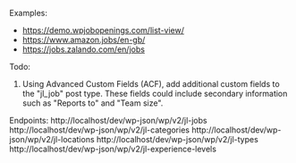 Examples:
- https://demo.wpjobopenings.com/list-view/
- https://www.amazon.jobs/en-gb/
- https://jobs.zalando.com/en/jobs

Todo:
1. Using Advanced Custom Fields (ACF), add additional custom fields to the "jl_job" post type. These fields could include secondary information such as "Reports to" and "Team size".

Endpoints:
http://localhost/dev/wp-json/wp/v2/jl-jobs
http://localhost/dev/wp-json/wp/v2/jl-categories
http://localhost/dev/wp-json/wp/v2/jl-locations
http://localhost/dev/wp-json/wp/v2/jl-types
http://localhost/dev/wp-json/wp/v2/jl-experience-levels